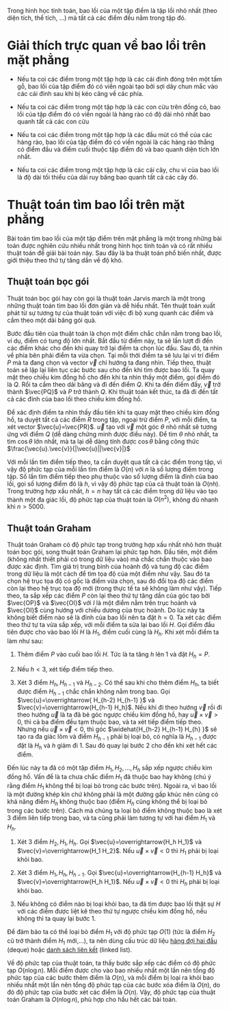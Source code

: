 Trong hình học tính toán, bao lồi của một tập điểm là tập lồi nhỏ nhất (theo diện tích, thể tích, ...) mà tất cả các điểm đều nằm trong tập đó.

# Giải thích trực quan về bao lồi trên mặt phẳng

- Nếu ta coi các điểm trong một tập hợp là các cái đinh đóng trên một tấm gỗ, bao lồi của tập điểm đó có viền ngoài tạo bởi sợi dây chun mắc vào các cái đinh sau khi bị kéo căng về các phía.

- Nếu ta coi các điểm trong một tập hợp là các con cừu trên đồng cỏ, bao lồi của tập điểm đó có viền ngoài là hàng rào có độ dài nhỏ nhất bao quanh tất cả các con cừu

- Nếu ta coi các điểm trong một tập hợp là các đầu mút có thể của các hàng rào, bao lồi của tập điểm đó có viền ngoài là các hàng rào thẳng có điểm đầu và điểm cuối thuộc tập điểm đó và bao quanh diện tích lớn nhất.

- Nếu ta coi các điểm trong một tập hợp là các cái cây, chu vi của bao lồi là độ dài tối thiểu của dải ruy băng bao quanh tất cả các cây đó.

# Thuật toán tìm bao lồi trên mặt phẳng

Bài toán tìm bao lồi của một tập điểm trên mặt phẳng là một trong những bài toán được nghiên cứu nhiều nhất trong hình học tính toán và có rất nhiều thuật toán để giải bài toán này. Sau đây là ba thuật toán phổ biến nhất, được giới thiệu theo thứ tự tăng dần về độ khó.

## Thuật toán bọc gói

Thuật toán bọc gói hay còn gọi là thuật toán Jarvis march là một trong những thuật toán tìm bao lồi đơn giản và dễ hiểu nhất. Tên thuật toán xuất phát từ sự tương tự của thuật toán với việc đi bộ xung quanh các điểm và cầm theo một dải băng gói quà.

Bước đầu tiên của thuật toán là chọn một điểm chắc chắn nằm trong bao lồi, ví dụ, điểm có tung độ lớn nhất. Bắt đầu từ điểm này, ta sẽ lần lượt đi đến các điểm khác cho đến khi quay trở lại điểm ta chọn lúc đầu. Sau đó, ta nhìn về phía bên phải điểm ta vừa chọn. Tại mỗi thời điểm ta sẽ lưu lại vi trí điểm $P$ mà ta đang chọn và vector $\vec{v}$ chỉ hướng ta đang nhìn. Tiếp theo, thuật toán sẽ lặp lại liên tục các bước sau cho đến khi tìm được bao lồi. Ta quay mặt theo chiều kim đồng hồ cho đến khi ta nhìn thấy một điểm, gọi điểm đó là $Q$. Rồi ta cầm theo dải băng và đi đến điểm $Q$. Khi ta đến điểm đấy, $\vec{v}$ trở thành $\vec{PQ}$ và $P$ trở thành $Q$. Khi thuật toán kết thúc, ta đã đi đến tất cả các đỉnh của bao lồi theo chiều kim đồng hồ.

Để xác định điểm ta nhìn thấy đầu tiên khi ta quay mặt theo chiều kim đồng hồ, ta duyệt tất cả các điểm $R$ trong tập, ngoại trừ điểm $P$, với mỗi điểm, ta xét vector $\vec{u}=\vec{PR}$. $\vec{u}$ tạo với $\vec{v}$ một góc $\theta$ nhỏ nhất sẽ tương ứng với điểm $Q$ (dễ dàng chứng minh được điều này). Để tìm $\theta$ nhỏ nhất, ta tìm $\cos{ \theta }$ lớn nhất, mà ta lại dễ dàng tính được $\cos{ \theta }$ bằng công thức $\frac{\vec{u}.\vec{v}}{|\vec{u}||\vec{v}|}$

Với mỗi lần tìm điểm tiếp theo, ta cần duyệt qua tất cả các điểm trong tập, vì vậy độ phức tạp của mỗi lần tìm điểm là $O(n)$ với $n$ là số lượng điểm trong tập. Số lần tìm điểm tiếp theo phụ thuộc vào số lượng điểm là đỉnh của bao lồi, gọi số lượng điểm đó là $h$, vì vậy độ phức tạp của cả thuật toán là $O(nh)$. Trong trường hợp xấu nhất, $h=n$ hay tất cả các điểm trong dữ liệu vào tạo thành một đa giác lồi, độ phức tạp của thuật toán là $O(n^2)$, không đủ nhanh khi $n > 5000$.

## Thuật toán Graham
Thuật toán Graham có độ phức tạp trong trường hợp xấu nhất nhỏ hơn thuật toán bọc gói, song thuật toán Graham lại phức tạp hơn. Đầu tiên, một điểm (không nhất thiết phải có trong dữ liệu vào) mà chắc chắn thuộc vào bao được xác định. Tìm giá trị trung bình của hoành độ và tung độ các điểm trong dữ liệu là một cách để tìm tọa độ của một điểm như vậy. Sau đó ta chọn hệ trục tọa độ có gốc là điểm vừa chọn, sau đó đổi tọa độ các điểm còn lại theo hệ trục tọa độ mới (trong thực tế ta sẽ không làm như vậy). Tiếp theo, ta sắp xếp các điểm $P$ còn lại theo thứ tự tăng dần của góc tạo bởi $\vec{OP}$ và $\vec{OI}$ với $I$ là một điểm nằm trên trục hoành và $\vec{OI}$ cùng hướng với chiều dương của trục hoành. Do lúc này ta không biết điểm nào sẽ là đỉnh của bao lồi nên ta đặt $h = 0$. Ta xét các điểm theo thứ tự ta vừa sắp xếp, với mỗi điểm ta sửa lại bao lồi $H$. Gọi điểm đầu tiên được cho vào bao lồi $H$ là $H_1$, điểm cuối cùng là $H_h$. Khi xét mỗi điểm ta làm như sau:

1. Thêm điểm $P$ vào cuối bao lồi $H$. Tức là ta tăng $h$ lên 1 và đặt $H_h = P$.

2. Nếu $h<3$, xét tiếp điểm tiếp theo.

3. Xét 3 điểm $H_h,H_{h-1}$ và $H_{h-2}$. Có thể sau khi cho thêm điểm $H_h$, ta biết được điểm $H_{h-1}$ chắc chắn không nằm trong bao. Gọi $\vec{u}=\overrightarrow{ H_{h-2} H_{h-1} }$ và $\vec{v}=\overrightarrow{H_{h-1} H_h}$. Nếu khi đi theo hướng $\vec{v}$ rồi đi theo hướng $\vec{u}$ là ta đã bẻ góc ngược chiều kim đồng hồ, hay $\vec{u} \times \vec{v}>0$, thì cả ba điểm đều tạm thuộc bao, và ta xét tiếp điểm tiếp theo. Nhưng nếu $\vec{u} \times \vec{v}<0$, thì góc $\widehat{H_{h-2} H_{h-1} H_{h} }$ sẽ tạo ra đa giác lõm và điểm $H_{h-1}$ phải bị loại bỏ, có nghĩa là $H_{h-1}$ được đặt là $H_{h}$ và $h$ giảm đi 1. Sau đó quay lại bước 2 cho đến khi xét hết các điểm.

Đến lúc này ta đã có một tập điểm $H_1, H_2,..., H_h$ sắp xếp ngược chiều kim đồng hồ. Vấn đề là ta chưa chắc điểm $H_1$ đã thuộc bao hay không (chú ý rằng điểm $H_1$ không thể bị loại bỏ trong các bước trên). Ngoài ra, vì bao lồi là một đường khép kín chứ không phải là một đường gấp khúc nên cũng có khả năng điểm $H_h$ không thuộc bao (điểm $H_h$ cũng không thể bị loại bỏ trong các bước trên). Cách mà chúng ta loại bỏ điểm không thuộc bao là xét 3 điểm liên tiếp trong bao, và ta cũng phải làm tương tự với hai điểm $H_1$ và $H_h$.

1. Xét 3 điểm $H_2, H_1, H_h$. Gọi $\vec{u}=\overrightarrow{H_h H_1}$ và $\vec{v}=\overrightarrow{H_1 H_2}$. Nếu $\vec{u} \times \vec{v} <0$ thì $H_1$ phải bị loại khỏi bao.

2. Xét 3 điểm $H_1, H_h, H_{h-1}$. Gọi $\vec{u}=\overrightarrow{H_{h-1} H_h}$ và $\vec{v}=\overrightarrow{H_h H_1}$. Nếu $\vec{u} \times \vec{v} <0$ thì $H_h$ phải bị loại khỏi bao.

3. Nếu không có điểm nào bị loại khỏi bao, ta đã tìm được bao lồi thật sự $H$ với các điểm được liệt kê theo thứ tự ngược chiều kim đồng hồ, nếu không thì ta quay lại bước 1.

Để đảm bảo ta có thể loại bỏ điểm $H_1$ với độ phức tạp $O(1)$ (tức là điểm $H_2$ cũ trở thành điểm $H_1$ mới,...), ta nên dùng cấu trúc dữ liệu [hàng đợi hai đầu](http://vnoi.info/contributor/algo/data-structures/data-structures-overview#1-ctdl-l%C6%B0u-tr%E1%BB%AF_1-2-stack-queue-deque) (deque) hoặc [danh sách liên kết](http://vnoi.info/contributor/algo/data-structures/data-structures-overview#1-ctdl-l%C6%B0u-tr%E1%BB%AF_1-1-m%E1%BA%A3ng-array-danh-s%C3%A1ch-li%C3%AAn-k%E1%BA%BFt-linked-list) (linked list).

Về độ phức tạp của thuật toán, ta thấy bước sắp xếp các điểm có độ phức tạp $O(n \log{n})$. Mỗi điểm được cho vào bao nhiều nhất một lần nên tổng độ phức tạp của các bước thêm điểm là $O(n)$, và mỗi điểm bị loại ra khỏi bao nhiều nhất một lần nên tổng độ phức tạp của các bước xóa điểm là $O(n)$, do đó độ phức tạp của bước xét các điểm là $O(n)$. Vậy, độ phức tạp của thuật toán Graham là $O(n \log{n})$, phù hợp cho hầu hết các bài toán. 
